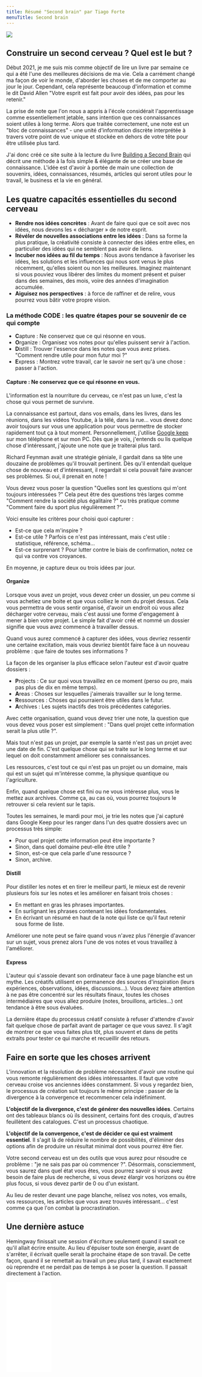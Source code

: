 ```yaml
---
title: Résumé "Second brain" par Tiago Forte
menuTitle: Second brain
---
```


<a href="https://www.amazon.fr/dp/B09MDNDYYF?&linkCode=li2&tag=blog-straumat-21&linkId=10d5fbc7befd628292d2f1dd34638b24&language=fr_FR&ref_=as_li_ss_il" target="_blank"><img border="0" src="//ws-eu.amazon-adsystem.com/widgets/q?_encoding=UTF8&ASIN=B09MDNDYYF&Format=_SL160_&ID=AsinImage&MarketPlace=FR&ServiceVersion=20070822&WS=1&tag=blog-straumat-21&language=fr_FR" ></a><img src="https://ir-fr.amazon-adsystem.com/e/ir?t=blog-straumat-21&language=fr_FR&l=li2&o=8&a=B09MDNDYYF" width="1" height="1" border="0" alt="" style="border:none !important; margin:0px !important;" />

## Construire un second cerveau ? Quel est le but ?

Début 2021, je me suis mis comme objectif de lire un livre par semaine ce qui a été l'une des meilleures décisions de ma
vie. Cela a carrément changé ma façon de voir le monde, d'aborder les choses et de me comporter au jour le jour.
Cependant, cela représente beaucoup d'information et comme le dit David Allen "Votre esprit est fait pour avoir des
idées, pas pour les retenir."

La prise de note que l'on nous a appris à l'école considérait l'apprentissage comme essentiellement jetable, sans
intention que ces connaissances soient utiles à long terme. Alors que traitée correctement, une note est un "bloc de
connaissances" - une unité d'information discrète interprétée à travers votre point de vue unique et stockée en dehors
de votre tête pour être utilisée plus tard.

J'ai donc créé ce site suite à la lecture du livre [Building a Second Brain](https://amzn.to/3LQCulw) qui décrit une
méthode à la fois simple & élégante de se créer une base de connaissance. L'idée est d'avoir à portée de main une
collection de souvenirs, idées, connaissances, résumés, articles qui seront utiles pour le travail, le business et la
vie en général.

## Les quatre capacités essentielles du second cerveau

- **Rendre nos idées concrètes** : Avant de faire quoi que ce soit avec nos idées, nous devons les « décharger » de
  notre esprit.
- **Révéler de nouvelles associations entre les idées** : Dans sa forme la plus pratique, la créativité consiste à
  connecter des idées entre elles, en particulier des idées qui ne semblent pas avoir de liens.
- **Incuber nos idées au fil du temps** : Nous avons tendance à favoriser les idées, les solutions et les influences qui
  nous sont venus le plus récemment, qu'elles soient ou non les meilleures. Imaginez maintenant si vous pouviez vous
  libérer des limites du moment présent et puiser dans des semaines, des mois, voire des années d'imagination accumulée.
- **Aiguisez nos perspectives** : à force de raffiner et de relire, vous pourrez vous bâtir votre propre vision.

### La méthode CODE : les quatre étapes pour se souvenir de ce qui compte

- **C**apture : Ne conservez que ce qui résonne en vous.
- **O**rganize : Organisez vos notes pour qu'elles puissent servir à l'action.
- **D**istill : Trouver l'essence dans les notes que vous avez prises. "Comment rendre utile pour mon futur moi ?"
- **E**xpress : Montrez votre travail, car le savoir ne sert qu'à une chose : passer à l'action.

#### Capture : Ne conservez que ce qui résonne en vous.

L'information est la nourriture du cerveau, ce n'est pas un luxe, c'est la chose qui vous permet de survivre.

La connaissance est partout, dans vos emails, dans les livres, dans les réunions, dans les vidéos Youtube, à la télé,
dans la rue... vous devez donc avoir toujours sur vous une application pour vous permettre de stocker rapidement tout ça
à tout moment. Personnellement, j'utilise [Google keep](https://keep.google.com/) sur mon téléphone et sur mon PC. Dès
que je vois, j'entends ou lis quelque chose d'intéressant, j'ajoute une note que je traiterai plus tard.

Richard Feynman avait une stratégie géniale, il gardait dans sa tête une douzaine de problèmes qu'il trouvait pertinent.
Dès qu'il entendait quelque chose de nouveau et d'intéressant, il regardait si cela pouvait faire avancer ses problèmes.
Si oui, il prenait en note !

Vous devez vous poser la question "Quelles sont les questions qui m'ont toujours intéressées ?" Cela peut être des
questions très larges comme "Comment rendre la société plus égalitaire ?" ou très pratique comme "Comment faire du sport
plus régulièrement ?".

Voici ensuite les critères pour choisi quoi capturer :

- Est-ce que cela m'inspire ?
- Est-ce utile ? Parfois ce n'est pas intéressant, mais c'est utile : statistique, référence, schéma...
- Est-ce surprenant ? Pour lutter contre le biais de confirmation, notez ce qui va contre vos croyances.

En moyenne, je capture deux ou trois idées par jour.

#### Organize

Lorsque vous avez un projet, vous devez créer un dossier, un peu comme si vous achetiez une boite et que vous colliez le
nom du projet dessus. Cela vous permettra de vous sentir organisé, d'avoir un endroit où vous allez décharger votre
cerveau, mais c'est aussi une forme d'engagement à mener à bien votre projet. Le simple fait d'avoir créé et nommé un
dossier signifie que vous avez commencé à travailler dessus.

Quand vous aurez commencé à capturer des idées, vous devriez ressentir une certaine excitation, mais vous devriez
bientôt faire face à un nouveau problème : que faire de toutes ses informations ?

La façon de les organiser la plus efficace selon l'auteur est d'avoir quatre dossiers :

- **P**rojects : Ce sur quoi vous travaillez en ce moment (perso ou pro, mais pas plus de dix en même temps).
- **A**reas : Choses sur lesquelles j'aimerais travailler sur le long terme.
- **R**essources : Choses qui pourraient être utiles dans le futur.
- **A**rchives : Les sujets inactifs des trois précédentes catégories.

Avec cette organisation, quand vous devez trier une note, la question que vous devez vous poser est simplement : "Dans
quel projet cette information serait la plus utile ?".

Mais tout n'est pas un projet, par exemple la santé n'est pas un projet avec une date de fin. C'est quelque chose qui se
traite sur le long terme et sur lequel on doit constamment améliorer ses connaissances.

Les ressources, c'est tout ce qui n'est pas un projet ou un domaine, mais qui est un sujet qui m'intéresse comme, la
physique quantique ou l'agriculture.

Enfin, quand quelque chose est fini ou ne vous intéresse plus, vous le mettez aux archives. Comme ça, au cas où, vous
pourrez toujours le retrouver si cela revient sur le tapis.

Toutes les semaines, le mardi pour moi, je trie les notes que j'ai capturé dans Google Keep pour les ranger dans l'un
des quatre dossiers avec un processus très simple:

- Pour quel projet cette information peut être importante ?
- Sinon, dans quel domaine peut-elle être utile ?
- Sinon, est-ce que cela parle d'une ressource ?
- Sinon, archive.

#### Distill

Pour distiller les notes et en tirer le meilleur parti, le mieux est de revenir plusieurs fois sur les notes et les
améliorer en faisant trois choses :

- En mettant en gras les phrases importantes.
- En surlignant les phrases contenant les idées fondamentales.
- En écrivant un résumé en haut de la note qui liste ce qu'il faut retenir sous forme de liste.

Améliorer une note peut se faire quand vous n'avez plus l'énergie d'avancer sur un sujet, vous prenez alors l'une de vos
notes et vous travaillez à l'améliorer.

#### Express

L'auteur qui s'assoie devant son ordinateur face à une page blanche est un mythe. Les créatifs utilisent en permanence
des sources d'inspiration (leurs expériences, observations, idées, discussions...). Vous devez faire attention à ne pas
être concentré sur les résultats finaux, toutes les choses intermédiaires que vous allez produire (notes, brouillons,
articles...) ont tendance à être sous évaluées.

La dernière étape du processus créatif consiste à refuser d'attendre d'avoir fait quelque chose de parfait avant de
partager ce que vous savez. Il s'agit de montrer ce que vous faites plus tôt, plus souvent et dans de petits extraits
pour tester ce qui marche et recueillir des retours.

## Faire en sorte que les choses arrivent

L'innovation et la résolution de problème nécessitent d'avoir une routine qui vous remonte régulièrement des idées
intéressantes. Il faut que votre cerveau croise vos anciennes idées constamment. Si vous y regardez bien, le processus
de création suit toujours le même principe : passer de la divergence à la convergence et recommencer cela indéfiniment.

**L'objectif de la divergence, c'est de générer des nouvelles idées**. Certains ont des tableaux blancs où ils
dessinent, certains font des croquis, d'autres feuillètent des catalogues. C'est un processus chaotique.

**L'objectif de la convergence, c'est de décider ce qui est vraiment essentiel**. Il s'agit là de réduire le nombre de
possibilités, d'éliminer des options afin de produire un résultat minimal dont vous pourrez être fier.

Votre second cerveau est un des outils que vous aurez pour résoudre ce problème : "je ne sais pas par où commencer ?".
Désormais, consciemment, vous saurez dans quel état vous êtes, vous pourrez savoir si vous avez besoin de faire plus de
recherche, si vous devez élargir vos horizons ou être plus focus, si vous devez partir de 0 ou d'un existant.

Au lieu de rester devant une page blanche, relisez vos notes, vos emails, vos ressources, les articles que vous avez
trouvés intéressant... c'est comme ça que l'on combat la procrastination.

## Une dernière astuce

Hemingway finissait une session d'écriture seulement quand il savait ce qu'il allait écrire ensuite. Au lieu d'épuiser
toute son énergie, avant de s'arrêter, il écrivait quelle serait la prochaine étape de son travail. De cette façon,
quand il se remettait au travail un peu plus tard, il savait exactement où reprendre et ne perdait pas de temps à se
poser la question. Il passait directement à l'action.

<iframe sandbox="allow-popups allow-scripts allow-modals allow-forms allow-same-origin" style="width:120px;height:240px;" marginwidth="0" marginheight="0" scrolling="no" frameborder="0" src="//ws-eu.amazon-adsystem.com/widgets/q?ServiceVersion=20070822&OneJS=1&Operation=GetAdHtml&MarketPlace=FR&source=ss&ref=as_ss_li_til&ad_type=product_link&tracking_id=blog-straumat-21&language=fr_FR&marketplace=amazon&region=FR&placement=B09MDNDYYF&asins=B09MDNDYYF&linkId=f6c06fcf212b76fcc032a2f7ff0c114d&show_border=true&link_opens_in_new_window=true"></iframe>